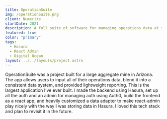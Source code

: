 ```yaml
---
title: OperationSuite
img: /operationSuite.png
client: Numerite
startDate: 2021
description: A full suite of software for managing operations data at small mines.
featured: true
color: "primary"
tags:
  - Hasura
  - React Admin
  - Digital Ocean
layout: ../../layouts/project.astro
---
```

OperationSuite was a project built for a large aggregate mine in Arizona. The app allows users to input all of their operations data, blend it into a consistent data system, and provided lightweight reporting. This is the largest application I’ve ever built. I made the backend using Hasura, set up all the auth and an admin for managing auth using Auth0, build the frontend as a react app, and heavily customized a data adapter to make react-admin play nicely with the way I was storing data in Hasura. I loved this tech stack and plan to revisit it in the future.